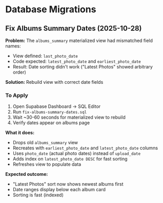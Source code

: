 # Database Migrations

## Fix Albums Summary Dates (2025-10-28)

**Problem:** The `albums_summary` materialized view had mismatched field names:
- View defined: `last_photo_date`
- Code expected: `latest_photo_date` and `earliest_photo_date`
- Result: Date sorting didn't work ("Latest Photos" showed arbitrary order)

**Solution:** Rebuild view with correct date fields

### To Apply

1. Open Supabase Dashboard → SQL Editor
2. Run `fix-albums-summary-dates.sql`
3. Wait ~30-60 seconds for materialized view to rebuild
4. Verify dates appear on albums page

**What it does:**
- Drops old `albums_summary` view
- Recreates with `earliest_photo_date` and `latest_photo_date` columns
- Uses `photo_date` (actual photo dates) instead of `upload_date`
- Adds index on `latest_photo_date DESC` for fast sorting
- Refreshes view to populate data

**Expected outcome:**
- "Latest Photos" sort now shows newest albums first
- Date ranges display below each album card
- Sorting is fast (indexed)
